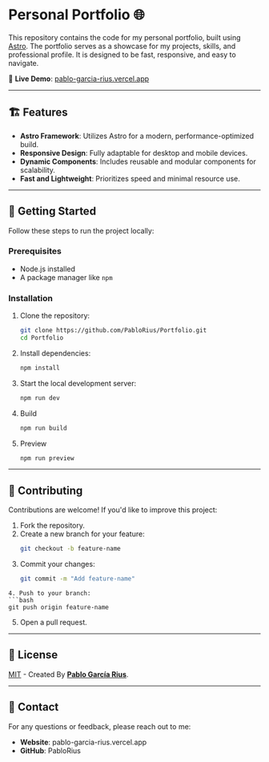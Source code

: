 # Personal Portfolio 🌐
This repository contains the code for my personal portfolio, built using [Astro](https://astro.build/). The portfolio serves as a showcase for my projects, skills, and professional profile. It is designed to be fast, responsive, and easy to navigate.

🌟 **Live Demo**: [pablo-garcia-rius.vercel.app](https://pablo-garcia-rius.vercel.app/)

---

## 🏗️ Features

- **Astro Framework**: Utilizes Astro for a modern, performance-optimized build.
- **Responsive Design**: Fully adaptable for desktop and mobile devices.
- **Dynamic Components**: Includes reusable and modular components for scalability.
- **Fast and Lightweight**: Prioritizes speed and minimal resource use.

---

## 🚀 Getting Started

Follow these steps to run the project locally:

### Prerequisites
- Node.js installed
- A package manager like `npm`

### Installation
1. Clone the repository:
   ```bash
   git clone https://github.com/PabloRius/Portfolio.git
   cd Portfolio
   ```
2. Install dependencies:
   ```bash
   npm install
   ```
3. Start the local development server:
   ```bash
   npm run dev
   ```
4. Build
   ```bash
   npm run build
   ```
5. Preview
   ```bash
   npm run preview
   ```

---

## 🌟 Contributing
Contributions are welcome! If you'd like to improve this project:

1. Fork the repository.
2. Create a new branch for your feature:
   ```bash
   git checkout -b feature-name
   ```
3. Commit your changes:
   ```bash
   git commit -m "Add feature-name"
  ```
4. Push to your branch:
  ```bash
  git push origin feature-name
  ```
5. Open a pull request.

---

## 🔑 License

[MIT](LICENSE.txt) - Created By [**Pablo García Rius**](https://pablo-garcia-rius.vercel.app/).

---

## 💬 Contact
For any questions or feedback, please reach out to me:

- **Website**: pablo-garcia-rius.vercel.app
- **GitHub**: PabloRius
